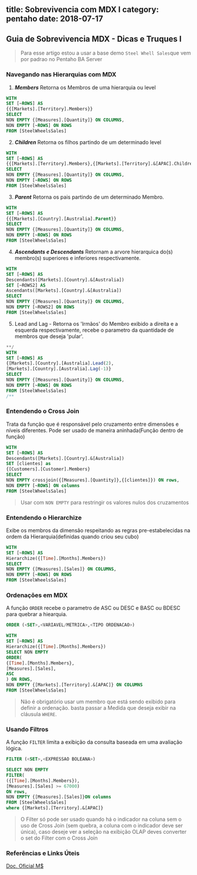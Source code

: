 title: Sobrevivencia com MDX I
category: pentaho
date: 2018-07-17
------------------------------------

## Guia de Sobrevivencia MDX - Dicas e Truques I

> Para esse artigo estou a usar a base demo `Steel Whell Sales`que vem por padrao no Pentaho BA Server


### Navegando nas Hierarquias com MDX

1. ***Members***
Retorna os Membros de uma hierarquia ou level

```sql
WITH
SET [~ROWS] AS
{{[Markets].[Territory].Members}}
SELECT
NON EMPTY {[Measures].[Quantity]} ON COLUMNS,
NON EMPTY [~ROWS] ON ROWS
FROM [SteelWheelsSales]
```


2. ***Children***
Retorna os filhos partindo de um determinado level

```sql
WITH
SET [~ROWS] AS
{{[Markets].[Territory].Members},{[Markets].[Territory].&[APAC].Children}}
SELECT
NON EMPTY {[Measures].[Quantity]} ON COLUMNS,
NON EMPTY [~ROWS] ON ROWS
FROM [SteelWheelsSales]
```

3. ***Parent***
Retorna os pais partindo de um determinado Membro.

```sql
WITH
SET [~ROWS] AS
{{[Markets].[Country].[Australia].Parent}}
SELECT
NON EMPTY {[Measures].[Quantity]} ON COLUMNS,
NON EMPTY [~ROWS] ON ROWS
FROM [SteelWheelsSales]
```

4. ***Ascendants e Descendants***
Retornam a arvore hierarquica do(s) membro(s) superiores e inferiores respectivamente.

```sql
WITH
SET [~ROWS] AS
Descendants([Markets].[Country].&[Australia])
SET [~ROWS2] AS
Ascendants([Markets].[Country].&[Australia])
SELECT
NON EMPTY {[Measures].[Quantity]} ON COLUMNS,
NON EMPTY [~ROWS2] ON ROWS
FROM [SteelWheelsSales]
```

5. Lead and Lag -
Retorna os 'Irmãos' do Membro exibido a direita e a esquerda respectivamente, recebe o parametro da quantidade de membros que deseja 'pular'.

```sql
**/
WITH
SET [~ROWS] AS
{[Markets].[Country].[Australia].Lead(2),
[Markets].[Country].[Australia].Lag(-1)}
SELECT
NON EMPTY {[Measures].[Quantity]} ON COLUMNS,
NON EMPTY [~ROWS] ON ROWS
FROM [SteelWheelsSales]
/**
```

### Entendendo o Cross Join

Trata da função que é responsável pelo cruzamento entre dimensões e níveis diferentes. Pode ser usado de maneira aninhada(Função dentro de função)

```sql
WITH
SET [~ROWS] AS
Descendants([Markets].[Country].&[Australia])
SET [clientes] as
{[Customers].[Customer].Members}
SELECT
NON EMPTY crossjoin({[Measures].[Quantity]},{[clientes]}) ON rows,
NON EMPTY [~ROWS] ON columns
FROM [SteelWheelsSales]
```

> Usar com `NON EMPTY` para restringir os valores nulos dos cruzamentos

### Entendendo o Hierarchize

Exibe os membros da dimensão respeitando as regras pre-estabelecidas na ordem da Hierarquia(definidas quando criou seu cubo)

```sql
WITH
SET [~ROWS] AS
Hierarchize({[Time].[Months].Members})
SELECT
NON EMPTY {[Measures].[Sales]} ON COLUMNS,
NON EMPTY [~ROWS] ON ROWS
FROM [SteelWheelsSales]
```

### Ordenações em MDX

A função `ORDER` recebe o parametro de ASC ou DESC e BASC ou BDESC para quebrar a hiearquia.

```sql
ORDER (<SET>,<VARIAVEL/METRICA>,<TIPO ORDENACAO>)
```

```sql
WITH
SET [~ROWS] AS
Hierarchize({[Time].[Months].Members})
SELECT NON EMPTY
ORDER(
{[Time].[Months].Members},
[Measures].[Sales],
ASC
) ON ROWS,
NON EMPTY {[Markets].[Territory].&[APAC]} ON COLUMNS
FROM [SteelWheelsSales]
```

> Não é obrigatório usar um membro que está sendo exibido para definir a ordenação. basta passar a Medida que deseja exibir na cláusula `WHERE`.

### Usando Filtros

A função `FILTER` limita a exibição da consulta baseada em uma avaliação lógica.

```sql
FILTER (<SET>,<EXPRESSAO BOLEANA>)
```

```sql
SELECT NON EMPTY
FILTER(
({[Time].[Months].Members}),
[Measures].[Sales] >= 67000)
ON rows,
NON EMPTY {[Measures].[Sales]}ON columns
FROM [SteelWheelsSales]
where {[Markets].[Territory].&[APAC]}
```

>O Filter só pode ser usado quando há o indicador na coluna sem o uso de Cross Join (sem quebra, a coluna com o indicador deve ser única), caso deseje ver a seleção na exibição OLAP deves converter o set do Filter com o Cross Join



### Referências e Links Úteis

[Doc. Oficial M$](https://docs.microsoft.com/pt-br/sql/mdx/multidimensional-expressions-mdx-reference)
